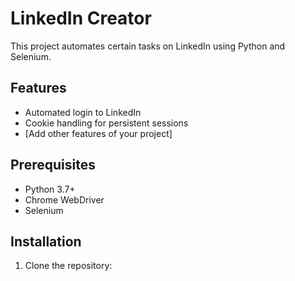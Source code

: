 # LinkedIn Creator

This project automates certain tasks on LinkedIn using Python and Selenium.

## Features

- Automated login to LinkedIn
- Cookie handling for persistent sessions
- [Add other features of your project]

## Prerequisites

- Python 3.7+
- Chrome WebDriver
- Selenium

## Installation

1. Clone the repository:
